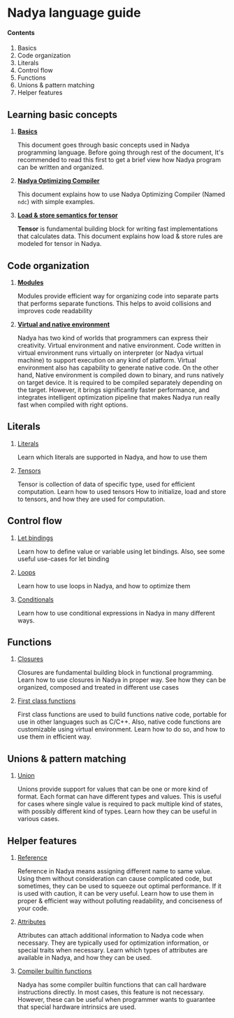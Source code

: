 # Nadya language guide

#### Contents

1. <a anchor="learning-basic-concepts">Basics</a>
2. <a anchor="code-organization">Code organization</a>
3. <a anchor="literals">Literals</a>
4. <a anchor="control-flow">Control flow</a>
5. <a anchor="functions">Functions</a>
6. <a anchor="unions-pattern-matching">Unions & pattern matching</a>
7. <a anchor="helper-features">Helper features</a>

## Learning basic concepts 
1. <a href="Basics.md">__Basics__</a>

    This document goes through basic concepts used in Nadya programming language. Before going through rest of the document, It's recommended to read this first to get a brief view how Nadya program can be written and organized.
2. <a href="ndc.md">__Nadya Optimizing Compiler__</a>

    This document explains how to use Nadya Optimizing Compiler (Named `ndc`) with simple examples. 
3. <a href="Load-Store-rules.md">__Load & store semantics for tensor__</a>

   __Tensor__ is fundamental building block for writing fast implementations that calculates data. 
   This document explains how load & store rules are modeled for tensor in Nadya.

## Code organization
1. <a href="Modules.md">__Modules__</a>
   
    Modules provide efficient way for organizing code into separate parts that performs separate functions. This helps to avoid collisions and improves code readability
2. <a href="Virtual-and-Native-environment.md"> __Virtual and native environment__ </a>
    
    Nadya has two kind of worlds that programmers can express their creativity. Virtual environment and native environment. 
    Code written in virtual environment runs virtually on interpreter (or Nadya virtual machine) to support execution on any kind of platform.
    Virtual environment also has capability to generate native code.
    On the other hand, Native environment is compiled down to binary, and runs natively on target device. It is required to be compiled separately
    depending on the target. However, it brings significantly faster performance, and integrates intelligent optimization pipeline that makes
    Nadya run really fast when compiled with right options.

## Literals
1. <a href="Literals.md">Literals</a>
    
    Learn which literals are supported in Nadya, and how to use them

2. <a href="Tensors.md">Tensors</a>
    
    Tensor is collection of data of specific type, used for efficient computation. Learn how to used tensors
    How to initialize, load and store to tensors, and how they are used for computation.

## Control flow
1. <a href="Let-bindings.md">Let bindings</a>

    Learn how to define value or variable using let bindings. Also, see some useful use-cases for let binding
    
2. <a href="Loops.md">Loops</a>

    Learn how to use loops in Nadya, and how to optimize them

3. <a href="Conditionals.md">Conditionals</a>

    Learn how to use conditional expressions in Nadya in many different ways.


## Functions
1. <a href="Closures.md">Closures</a>

    Closures are fundamental building block in functional programming. 
    Learn how to use closures in Nadya in proper way. See how they can be organized, composed and treated in different use cases 
2. <a href="First-class-functions.md">First class functions</a>
    
    First class functions are used to build functions native code, portable for use in other languages such as C/C++. 
    Also, native code functions are customizable using virtual environment. Learn how to do so, and how to use them in efficient way.

## Unions & pattern matching
1. <a href="Union.md">Union</a>

    Unions provide support for values that can be one or more kind of format. Each format can have different types and values.
    This is useful for cases where single value is required to pack multiple kind of states, with possibly different kind of types.
    Learn how they can be useful in various cases.

## Helper features
1. <a href="References.md">Reference</a>

    Reference in Nadya means assigning different name to same value. Using them without consideration can cause complicated code, but sometimes,
    they can be used to squeeze out optimal performance. If it is used with caution, it can be very useful. Learn how to use them in proper & efficient way
    without polluting readability, and conciseness of your code.

2. <a href="Attributes.md">Attributes</a>
    
    Attributes can attach additional information to Nadya code when necessary. They are typically used for optimization information, or special traits when necessary.
    Learn which types of attributes are available in Nadya, and how they can be used.

3. <a href="Compiler-builtins.md">Compiler builtin functions</a>
    
    Nadya has some compiler builtin functions that can call hardware instructions directly. In most cases, this feature is not necessary. However, these can be useful when
    programmer wants to guarantee that special hardware intrinsics are used.
